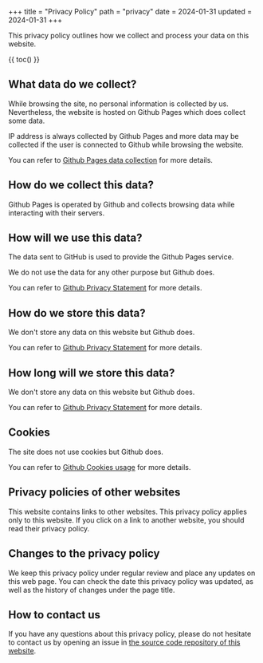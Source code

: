 +++
title = "Privacy Policy"
path = "privacy"
date = 2024-01-31
updated = 2024-01-31
+++

This privacy policy outlines how we collect and process your data on this website.

{{ toc() }}

## What data do we collect?

While browsing the site, no personal information is collected by us.
Nevertheless, the website is hosted on Github Pages which does collect some data.

IP address is always collected by Github Pages and more data may be collected if the user is connected to Github while browsing the website.

You can refer to [Github Pages data collection](https://docs.github.com/en/pages/getting-started-with-github-pages/about-github-pages#data-collection) for more details.

## How do we collect this data?

Github Pages is operated by Github and collects browsing data while interacting with their servers.

## How will we use this data?

The data sent to GitHub is used to provide the Github Pages service.

We do not use the data for any other purpose but Github does.

You can refer to [Github Privacy Statement](https://docs.github.com/en/site-policy/privacy-policies/github-privacy-statement) for more details.

## How do we store this data?

We don't store any data on this website but Github does.

You can refer to [Github Privacy Statement](https://docs.github.com/en/site-policy/privacy-policies/github-privacy-statement) for more details.

## How long will we store this data?

We don't store any data on this website but Github does.

You can refer to [Github Privacy Statement](https://docs.github.com/en/site-policy/privacy-policies/github-privacy-statement) for more details.

## Cookies

The site does not use cookies but Github does.

You can refer to [Github Cookies usage](https://docs.github.com/en/site-policy/privacy-policies/github-cookies) for more details.

## Privacy policies of other websites

This website contains links to other websites.
This privacy policy applies only to this website.
If you click on a link to another website, you should read their privacy policy.

## Changes to the privacy policy

We keep this privacy policy under regular review and place any updates on this web page.
You can check the date this privacy policy was updated, as well as the history of changes under the page title.

## How to contact us

If you have any questions about this privacy policy, please do not hesitate to contact us by opening an issue in [the source code repository of this website](https://github.com/ZzMzaw/zzmzaw.github.io).

